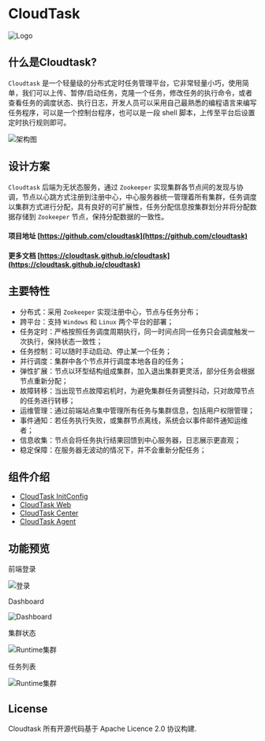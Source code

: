 # CloudTask

![Logo](https://avatars0.githubusercontent.com/u/28881302?s=150&v=4)
## 什么是Cloudtask?

`Cloudtask` 是一个轻量级的分布式定时任务管理平台，它非常轻量小巧，使用简单，我们可以上传、暂停/启动任务，克隆一个任务，修改任务的执行命令，或者查看任务的调度状态、执行日志，开发人员可以采用自己最熟悉的编程语言来编写任务程序，可以是一个控制台程序，也可以是一段 shell 脚本，上传至平台后设置定时执行规则即可。

![架构图](https://cloudtask.github.io/cloudtask/_media/cloudtask.png)

## 设计方案

`Cloudtask` 后端为无状态服务，通过 `Zookeeper` 实现集群各节点间的发现与协调，节点以心跳方式注册到注册中心，中心服务器统一管理着所有集群，任务调度以集群方式进行分配，具有良好的可扩展性，任务分配信息按集群划分并将分配数据存储到 `Zookeeper` 节点，保持分配数据的一致性。

#### 项目地址 [https://github.com/cloudtask](https://github.com/cloudtask)
#### 更多文档 [https://cloudtask.github.io/cloudtask](https://cloudtask.github.io/cloudtask)

## 主要特性   

- 分布式：采用 `Zookeeper` 实现注册中心，节点与任务分布；
- 跨平台：支持 `Windows` 和 `Linux` 两个平台的部署；
- 任务定时：严格按照任务调度周期执行，同一时间点同一任务只会调度触发一次执行，保持状态一致性；
- 任务控制：可以随时手动启动、停止某一个任务；
- 并行调度：集群中各个节点并行调度本地各自的任务；
- 弹性扩展：节点以环型结构组成集群，加入退出集群更灵活，部分任务会根据节点重新分配；
- 故障转移：当出现节点故障宕机时，为避免集群任务调整抖动，只对故障节点的任务进行转移；
- 运维管理：通过前端站点集中管理所有任务与集群信息，包括用户权限管理；
- 事件通知：若任务执行失败，或集群节点离线，系统会以事件邮件通知运维者；
- 信息收集：节点会将任务执行结果回馈到中心服务器，日志展示更直观；
- 稳定保障：在服务器无波动的情况下，并不会重新分配任务；

## 组件介绍

* [CloudTask InitConfig](https://github.com/cloudtask/cloudtask-initconfig)
* [CloudTask Web](https://github.com/cloudtask/cloudtask-web)
* [CloudTask Center](https://github.com/cloudtask/cloudtask-center)
* [CloudTask Agent](https://github.com/cloudtask/cloudtask-agent)

## 功能预览

前端登录

![登录](https://cloudtask.github.io/cloudtask/_media/login.png)

Dashboard

![Dashboard](https://cloudtask.github.io/cloudtask/_media/dashboard.png)

集群状态

![Runtime集群](https://cloudtask.github.io/cloudtask/_media/runtime_states.png)

任务列表

![Runtime集群](https://cloudtask.github.io/cloudtask/_media/tasks_list.png)

## License
Cloudtask 所有开源代码基于 Apache Licence 2.0 协议构建.